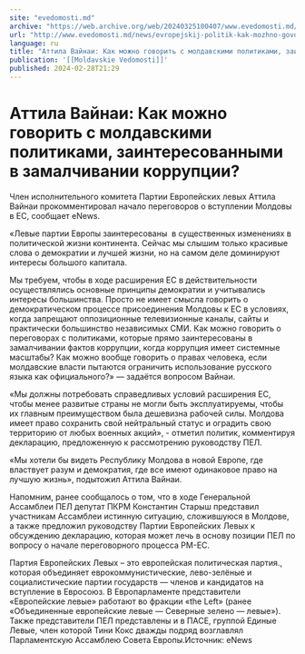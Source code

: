 ```yaml
---
site: "evedomosti.md"
archive: "https://web.archive.org/web/20240325100407/www.evedomosti.md/news/evropejskij-politik-kak-mozhno-govorit-o-peregovorah-s-molda"
url: "http://www.evedomosti.md/news/evropejskij-politik-kak-mozhno-govorit-o-peregovorah-s-molda"
language: ru
title: "Аттила Вайнаи: Как можно говорить с молдавскими политиками, заинтересованными в замалчивании коррупции?"
publication: '[[Moldavskie Vedomosti]]'
published: 2024-02-28T21:29
---
```


# Аттила Вайнаи: Как можно говорить с молдавскими политиками, заинтересованными в замалчивании коррупции?

Член исполнительного комитета Партии Европейских левых Аттила Вайнаи прокомментировал начало переговоров о вступлении Молдовы в ЕС, сообщает eNews.

«Левые партии Европы заинтересованы  в существенных изменениях в политической жизни континента. Сейчас мы слышим только красивые слова о демократии и лучшей жизни, но на самом деле доминируют интересы большого капитала.

Мы требуем, чтобы в ходе расширения ЕС в действительности осуществлялись основные принципы демократии и учитывались интересы большинства. Просто не имеет смысла говорить о демократическом процессе присоединения Молдовы к ЕС в условиях, когда запрещают оппозиционные телевизионные каналы, сайты и практически большинство независимых СМИ. Как можно говорить о переговорах с политиками, которые прямо заинтересованы в замалчивании фактов коррупции, когда коррупция имеет системные масштабы? Как можно вообще говорить о правах человека, если молдавские власти пытаются ограничить использование русского языка как официального?» — задаётся вопросом Вайнаи.

«Мы должны потребовать справедливых условий расширения ЕС, чтобы менее развитые страны не могли быть эксплуатируемы, чтобы  их главным преимуществом была дешевизна рабочей силы. Молдова имеет право сохранить свой нейтральный статус и оградить свою территорию от любых военных акций», - отметил политик, комментируя декларацию, предложенную к рассмотрению руководству ПЕЛ.

«Мы хотели бы видеть Республику Молдова в новой Европе, где властвует разум и демократия, где все имеют одинаковое право на лучшую жизнь», подытожил Аттила Вайнаи.

Напомним, ранее сообщалось о том, что в ходе Генеральной Ассамблеи ПЕЛ депутат ПКРМ Константин Старыш представил участникам Ассамблеи истинную ситуацию, сложившуюся в Молдове, а также предложил руководству Партии Европейских Левых к обсуждению декларацию, которая может лечь в основу позиции ПЕЛ по вопросу о начале переговорного процесса РМ-ЕС.

Партия Европейских Левых – это европейская политическая партия., которая объединяет еврокоммунистические, лево-зелёные и социалистические партии государств — членов и кандидатов на вступление в Евросоюз. В Европарламенте представители «Европейские левые» работают во фракции «the Left» (ранее «Объединенные европейские левые — Северные зелено — левые»). Также представители ПЕЛ представлены и в ПАСЕ, группой Единые Левые, член которой Тини Кокс дважды подряд возглавлял Парламентскую Ассамблею Совета Европы.Источник: eNews 